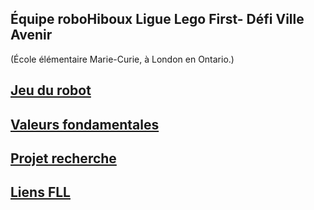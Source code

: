 ## Équipe roboHiboux Ligue Lego First- Défi Ville Avenir 
(École élémentaire Marie-Curie, à London en Ontario.)

## [Jeu du robot](jeudurobot.md)

## [Valeurs fondamentales](valeurs.md)

## [Projet recherche](projet.md)

## [Liens FLL](liens.md)
